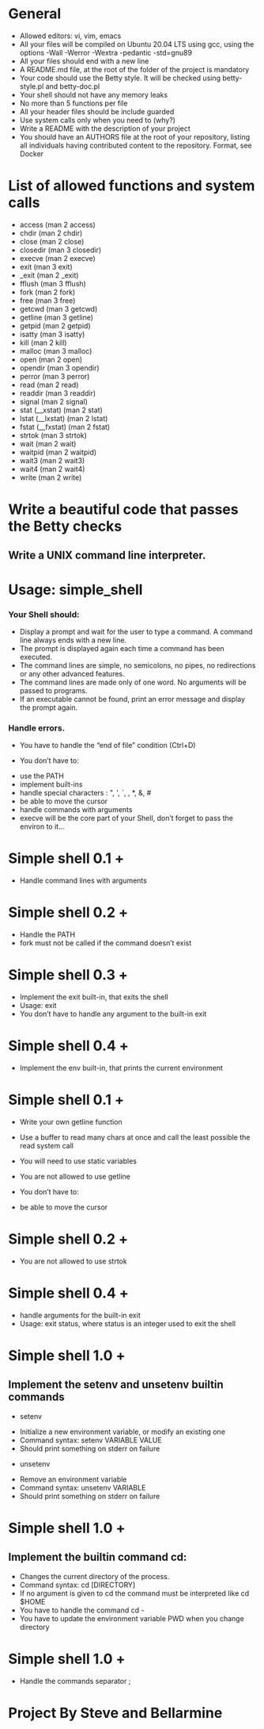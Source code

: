 # General
- Allowed editors: vi, vim, emacs
- All your files will be compiled on Ubuntu 20.04 LTS using gcc, using the options -Wall -Werror -Wextra -pedantic -std=gnu89
- All your files should end with a new line
- A README.md file, at the root of the folder of the project is mandatory
- Your code should use the Betty style. It will be checked using betty-style.pl and betty-doc.pl
- Your shell should not have any memory leaks
- No more than 5 functions per file
- All your header files should be include guarded
- Use system calls only when you need to (why?)
- Write a README with the description of your project
- You should have an AUTHORS file at the root of your repository, listing all individuals having contributed content to the repository. Format, see Docker

# List of allowed functions and system calls
- access (man 2 access)
- chdir (man 2 chdir)
- close (man 2 close)
- closedir (man 3 closedir)
- execve (man 2 execve)
- exit (man 3 exit)
- _exit (man 2 _exit)
- fflush (man 3 fflush)
- fork (man 2 fork)
- free (man 3 free)
- getcwd (man 3 getcwd)
- getline (man 3 getline)
- getpid (man 2 getpid)
- isatty (man 3 isatty)
- kill (man 2 kill)
- malloc (man 3 malloc)
- open (man 2 open)
- opendir (man 3 opendir)
- perror (man 3 perror)
- read (man 2 read)
- readdir (man 3 readdir)
- signal (man 2 signal)
- stat (__xstat) (man 2 stat)
- lstat (__lxstat) (man 2 lstat)
- fstat (__fxstat) (man 2 fstat)
- strtok (man 3 strtok)
- wait (man 2 wait)
- waitpid (man 2 waitpid)
- wait3 (man 2 wait3)
- wait4 (man 2 wait4)
- write (man 2 write)

# Write a beautiful code that passes the Betty checks	

## Write a UNIX command line interpreter.

# Usage: simple_shell
### Your Shell should:

- Display a prompt and wait for the user to type a command. A command line always ends with a new line.
- The prompt is displayed again each time a command has been executed.
- The command lines are simple, no semicolons, no pipes, no redirections or any other advanced features.
- The command lines are made only of one word. No arguments will be passed to programs.
- If an executable cannot be found, print an error message and display the prompt again.
### Handle errors.
- You have to handle the “end of file” condition (Ctrl+D)
+ You don’t have to:
- use the PATH
- implement built-ins
- handle special characters : ", ', `, \, *, &, #
- be able to move the cursor
- handle commands with arguments
- execve will be the core part of your Shell, don’t forget to pass the environ to it…

# Simple shell 0.1 +
- Handle command lines with arguments

# Simple shell 0.2 +

- Handle the PATH
- fork must not be called if the command doesn’t exist

# Simple shell 0.3 +
- Implement the exit built-in, that exits the shell
- Usage: exit
- You don’t have to handle any argument to the built-in exit

# Simple shell 0.4 +
- Implement the env built-in, that prints the current environment

# Simple shell 0.1 +
- Write your own getline function
- Use a buffer to read many chars at once and call the least possible the read system call
- You will need to use static variables
- You are not allowed to use getline
- You don’t have to:

- be able to move the cursor

# Simple shell 0.2 +
- You are not allowed to use strtok

# Simple shell 0.4 +
- handle arguments for the built-in exit
- Usage: exit status, where status is an integer used to exit the shell

# Simple shell 1.0 +

## Implement the setenv and unsetenv builtin commands

+ setenv
- Initialize a new environment variable, or modify an existing one
- Command syntax: setenv VARIABLE VALUE
- Should print something on stderr on failure
+ unsetenv
- Remove an environment variable
- Command syntax: unsetenv VARIABLE
- Should print something on stderr on failure

# Simple shell 1.0 +

## Implement the builtin command cd:

- Changes the current directory of the process.
- Command syntax: cd [DIRECTORY]
- If no argument is given to cd the command must be interpreted like cd $HOME
- You have to handle the command cd -
- You have to update the environment variable PWD when you change directory

# Simple shell 1.0 +

- Handle the commands separator ;
# Project By Steve and Bellarmine
